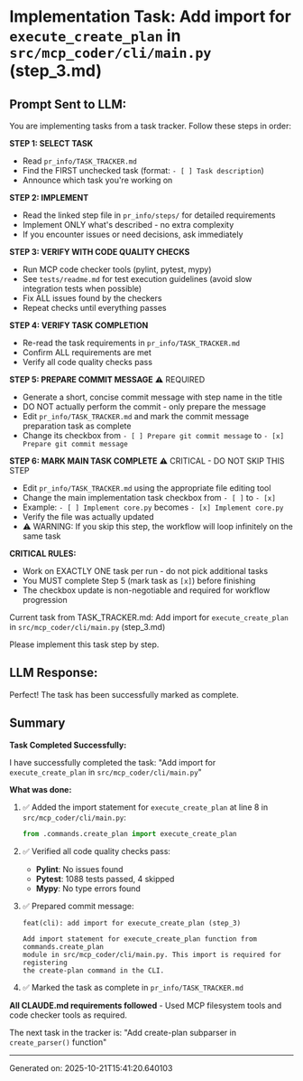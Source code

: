 # Implementation Task: Add import for `execute_create_plan` in `src/mcp_coder/cli/main.py` (step_3.md)

## Prompt Sent to LLM:
You are implementing tasks from a task tracker. Follow these steps in order:

**STEP 1: SELECT TASK**
- Read `pr_info/TASK_TRACKER.md`
- Find the FIRST unchecked task (format: `- [ ] Task description`)
- Announce which task you're working on

**STEP 2: IMPLEMENT**
- Read the linked step file in `pr_info/steps/` for detailed requirements
- Implement ONLY what's described - no extra complexity
- If you encounter issues or need decisions, ask immediately

**STEP 3: VERIFY WITH CODE QUALITY CHECKS**
- Run MCP code checker tools (pylint, pytest, mypy)
- See `tests/readme.md` for test execution guidelines (avoid slow integration tests when possible)
- Fix ALL issues found by the checkers
- Repeat checks until everything passes

**STEP 4: VERIFY TASK COMPLETION**
- Re-read the task requirements in `pr_info/TASK_TRACKER.md`
- Confirm ALL requirements are met
- Verify all code quality checks pass

**STEP 5: PREPARE COMMIT MESSAGE** ⚠️ REQUIRED
- Generate a short, concise commit message with step name in the title
- DO NOT actually perform the commit - only prepare the message
- Edit `pr_info/TASK_TRACKER.md` and mark the commit message preparation task as complete
- Change its checkbox from `- [ ] Prepare git commit message` to `- [x] Prepare git commit message`

**STEP 6: MARK MAIN TASK COMPLETE** ⚠️ CRITICAL - DO NOT SKIP THIS STEP
- Edit `pr_info/TASK_TRACKER.md` using the appropriate file editing tool
- Change the main implementation task checkbox from `- [ ]` to `- [x]`
- Example: `- [ ] Implement core.py` becomes `- [x] Implement core.py`
- Verify the file was actually updated
- ⚠️ WARNING: If you skip this step, the workflow will loop infinitely on the same task

**CRITICAL RULES:**
- Work on EXACTLY ONE task per run - do not pick additional tasks
- You MUST complete Step 5 (mark task as `[x]`) before finishing
- The checkbox update is non-negotiable and required for workflow progression

Current task from TASK_TRACKER.md: Add import for `execute_create_plan` in `src/mcp_coder/cli/main.py` (step_3.md)

Please implement this task step by step.

## LLM Response:
Perfect! The task has been successfully marked as complete. 

## Summary

**Task Completed Successfully:**

I have successfully completed the task: "Add import for `execute_create_plan` in `src/mcp_coder/cli/main.py`"

**What was done:**
1. ✅ Added the import statement for `execute_create_plan` at line 8 in `src/mcp_coder/cli/main.py`:
   ```python
   from .commands.create_plan import execute_create_plan
   ```

2. ✅ Verified all code quality checks pass:
   - **Pylint**: No issues found
   - **Pytest**: 1088 tests passed, 4 skipped
   - **Mypy**: No type errors found

3. ✅ Prepared commit message:
   ```
   feat(cli): add import for execute_create_plan (step_3)
   
   Add import statement for execute_create_plan function from commands.create_plan
   module in src/mcp_coder/cli/main.py. This import is required for registering
   the create-plan command in the CLI.
   ```

4. ✅ Marked the task as complete in `pr_info/TASK_TRACKER.md`

**All CLAUDE.md requirements followed** - Used MCP filesystem tools and code checker tools as required.

The next task in the tracker is: "Add create-plan subparser in `create_parser()` function"

---
Generated on: 2025-10-21T15:41:20.640103